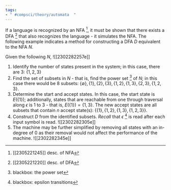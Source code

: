 ```yaml
---
tags:
- " #compsci/theory/automata  "
---
```


If a language is recognized by an NFA [^1], it must be shown that there exists a DFA [^2] that also recognizes the language - it simulates the NFA. The following example indicates a method for constructing a DFA $D$ equivalent to the NFA $N$. 

Given the following $N$, ![[2302282257e]]
1. Identify the number of states present in the system; in this case, there are 3: $\{1, 2, 3\}$
2. Find the set of subsets in $N$ - that is, find the power set [^3] of $N$; in this case there would be 8 subsets: $\{\emptyset \}, \{1\}, \{2\}, \{3\}, \{1,2\}, \{1,3\}, \{2,3\}, \{1,2,3\}$.
3. Determine the start and accept states. In this case, the start state is $E(\{1\})$; additionally, states that are reachable from one through traversal along $\epsilon$ is 1 to 3 - that is, $E(\{1\}) = \{1,3\}$. The new accept states are all subsets that contain $n$ accept state(s): $\{\{1\}, \{1,2\}, \{1,3\}, \{1,2,3\}\}$.
4. Construct $D$ from the identified subsets. *Recall* that $\epsilon$ [^4] is read after each input symbol is read.
![[2302282305e]]
5. The machine may be further simplified by removing all states with an in-degree of 0 as their removal would not affect the performance of the machine. 
![[2302282345e]]

[^1]: [[2305221245]] desc. of NFA
[^2]: [[2305221220]] desc. of DFA
[^3]: blackbox: the power set
[^4]: blackbox: epsilon transitions